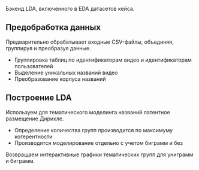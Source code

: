 Бэкенд LDA, включенного в EDA датасетов кейса.

## Предобработка данных

Предварительно обрабатывает входные CSV-файлы, объединяя, группируя и преобразуя данные.

- Группировка таблиц по идентификаторам видео и идентификаторам пользователей
- Выделение уникальных названий видео
- Преобразование корпуса названий

## Построение LDA

Используем для тематического моделинга названий латентное размещение Дирихле.

- Определение количества групп производится по максимуму когерентности
- Производится моделирование отдельно с учетом биграмм и без

Возвращаем интерактивные графики тематических групп для униграмм и биграмм.

